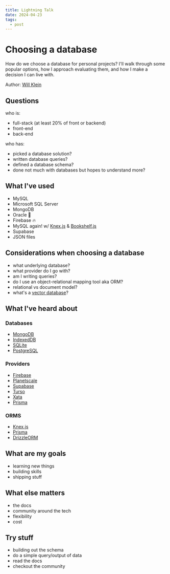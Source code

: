 ```yaml
---
title: Lightning Talk
date: 2024-04-23
tags:
  - post
---
```


# Choosing a database

How do we choose a database for personal projects? I'll walk through some popular options, how I approach evaluating them, and how I make a decision I can live with.

Author: [Will Klein](https://www.willklein.co/)

## Questions

who is:
- full-stack (at least 20% of front or backend)
- front-end
- back-end

who has:
- picked a database solution?
- written database queries?
- defined a database schema?
- done not much with databases but hopes to understand more?

## What I've used

- MySQL
- Microsoft SQL Server
- MongoDB
- Oracle 😬
- Firebase 🔥
- MySQL again! w/ [Knex.js](https://knexjs.org/) & [Bookshelf.js](https://bookshelfjs.org/)
- Supabase
- JSON files

## Considerations when choosing a database

- what underlying database?
- what provider do I go with?
- am I writing queries?
- do I use an object-relational mapping tool aka ORM?
- relational vs document model?
- what's a [vector database](https://www.cloudflare.com/learning/ai/what-is-vector-database/)?

## What I've heard about

### Databases

- [MongoDB](https://www.mongodb.com/)
- [IndexedDB](https://developer.mozilla.org/en-US/docs/Web/API/IndexedDB_API)
- [SQLite](https://www.sqlite.org/)
- [PostgreSQL](https://www.postgresql.org/)

### Providers

- [Firebase](https://firebase.google.com/)
- [Planetscale](https://planetscale.com/)
- [Supabase](https://supabase.com/)
- [Turso](https://turso.tech/)
- [Xata](https://xata.io/)
- [Prisma](https://www.prisma.io/)

### ORMS

- [Knex.js](https://knexjs.org/)
- [Prisma](https://www.prisma.io/)
- [DrizzleORM](https://orm.drizzle.team/)

## What are my goals

- learning new things
- building skills
- shipping stuff

## What else matters

- the docs
- community around the tech
- flexibility
- cost

## Try stuff

- building out the schema
- do a simple query/output of data
- read the docs
- checkout the community
